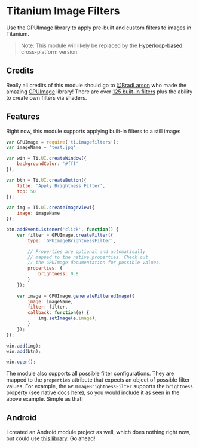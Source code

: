 # Titanium Image Filters

Use the GPUImage library to apply pre-built and custom filters to images in Titanium.

> Note: This module will likely be replaced by the [Hyperloop-based](https://github.com/hyperloop-modules/titanium-image-filters) cross-platform version.

## Credits

Really all credits of this module should go to [@BradLarson](https://github.com/BradLarson) who made the
amazing [GPUImage](https://github.com/BradLarson/GPUImage) library! There are over [125 built-in filters](https://github.com/BradLarson/GPUImage#built-in-filters)
plus the ability to create own filters via shaders.

## Features

Right now, this module supports applying built-in filters to a still image:
```js
var GPUImage = require('ti.imagefilters');
var imageName = 'test.jpg'

var win = Ti.UI.createWindow({
    backgroundColor: '#fff'
});

var btn = Ti.UI.createButton({
    title: 'Apply Brightness Filter',
    top: 50
});

var img = Ti.UI.createImageView({
    image: imageName
});

btn.addEventListener('click', function() {
    var filter = GPUImage.createFilter({
        type: 'GPUImageBrightnessFilter',

        // Properties are optional and automatically
        // mapped to the native properties. Check out
        // the GPUImage documentation for possible values.
        properties: {
            brightness: 0.8
        }
    });
    
    var image = GPUImage.generateFilteredImage({
        image: imageName,
        filter: filter,
        callback: function(e) {
            img.setImage(e.image);
        }
    });
});

win.add(img);
win.add(btn);

win.open();
```
The module also supports all possible filter configurations. They are mapped to the `properties`
attribute that expects an object of possible filter values. For example, the `GPUImageBrightnessFilter`
supports the `brightness` property (see native docs [here](https://github.com/BradLarson/GPUImage#color-adjustments)), so you would include it as seen in
the above example. Simple as that!

## Android

I created an Android module project as well, which does nothing right now, but could use [this library](https://github.com/CyberAgent/android-gpuimage).
Go ahead!
